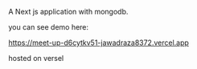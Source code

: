 A Next js application with mongodb.





you can see demo here:




https://meet-up-d6cytkv51-jawadraza8372.vercel.app






hosted on versel
